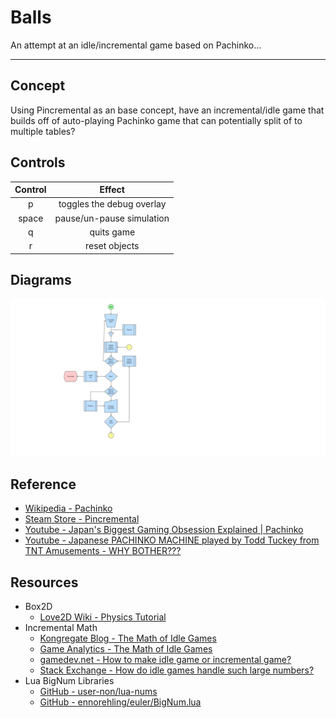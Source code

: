 # **Balls**

An attempt at an idle/incremental game based on Pachinko...

---

## Concept

Using Pincremental as an base concept, have an incremental/idle game that
builds off of auto-playing Pachinko game that can potentially split of to
multiple tables?


## Controls

| Control     | Effect                    |
|:-----------:|:-------------------------:|
| p           | toggles the debug overlay |
| space       | pause/un-pause simulation |
| q           | quits game                |
| r           | reset objects             |

## Diagrams
![Diagram 1](documents/mechanical_ball_flow.png)


## Reference

* [Wikipedia - Pachinko](https://en.wikipedia.org/wiki/Pachinko)
* [Steam Store - Pincremental](https://store.steampowered.com/app/1369470/Pincremental/)
* [Youtube - Japan's Biggest Gaming Obsession Explained | Pachinko](https://www.youtube.com/watch?v=-tBy2jemw4s)
* [Youtube - Japanese PACHINKO MACHINE played by Todd Tuckey from TNT Amusements - WHY BOTHER???](https://www.youtube.com/watch?v=BT-PWC8_h4M)


## Resources

* Box2D
  * [Love2D Wiki - Physics Tutorial](https://love2d.org/wiki/Tutorial:Physics)
* Incremental Math
  * [Kongregate Blog - The Math of Idle Games](https://blog.kongregate.com/the-math-of-idle-games-part-i/)
  * [Game Analytics - The Math of Idle Games](https://gameanalytics.com/blog/idle-game-mathematics/)
  * [gamedev.net - How to make idle game or incremental game?](https://www.gamedev.net/forums/topic/693358-how-to-make-an-idle-game-or-incremental-game/)
  * [Stack Exchange - How do idle games handle such large numbers?](https://gamedev.stackexchange.com/questions/114911/how-do-idle-games-handle-such-large-numbers)
* Lua BigNum Libraries
  * [GitHub - user-non/lua-nums](https://github.com/user-none/lua-nums)
  * [GitHub - ennorehling/euler/BigNum.lua](https://github.com/ennorehling/euler/blob/master/BigNum.lua)
